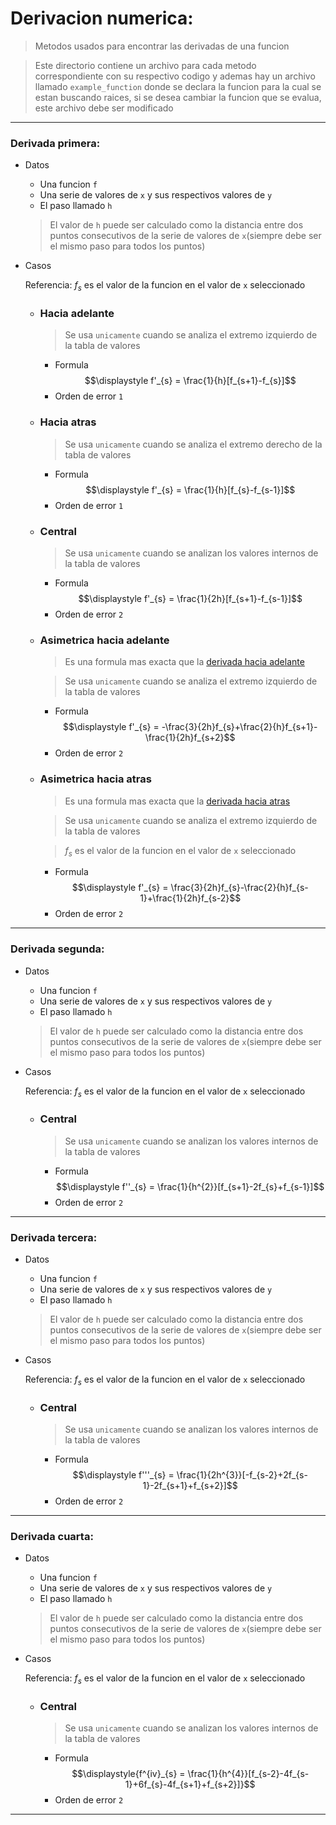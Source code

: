 # Derivacion numerica:
> Metodos usados para encontrar las derivadas de una funcion

> Este directorio contiene un archivo para cada metodo correspondiente con su respectivo codigo y ademas hay un archivo llamado `example_function` donde se declara la funcion para la cual se estan buscando raices, si se desea cambiar la funcion que se evalua, este archivo debe ser modificado


------------------------------------------------------------

### Derivada primera:

* Datos                      
    - Una funcion `f`
    - Una serie de valores de `x` y sus respectivos valores de `y`
    - El paso llamado `h`
    > El valor de `h` puede ser calculado como la distancia entre dos puntos consecutivos de la serie de valores de `x`(siempre debe ser el mismo paso para todos los puntos)

* Casos
  

    Referencia: $f_{s}$ es el valor de la funcion en el valor de `x` seleccionado
    - ### Hacia adelante
        >Se usa `unicamente` cuando se analiza el extremo izquierdo de la tabla de valores
        + Formula
            $$\displaystyle f'_{s} = \frac{1}{h}[f_{s+1}-f_{s}]$$
        + Orden de error `1`

    - ### Hacia atras
        >Se usa `unicamente` cuando se analiza el extremo derecho de la tabla de valores

        + Formula
            $$\displaystyle f'_{s} = \frac{1}{h}[f_{s}-f_{s-1}]$$
        + Orden de error `1`

    - ### Central
        >Se usa `unicamente` cuando se analizan los valores internos de la tabla de valores
        
        + Formula
            $$\displaystyle f'_{s} = \frac{1}{2h}[f_{s+1}-f_{s-1}]$$
        + Orden de error `2`

    - ### Asimetrica hacia adelante
        >Es una formula mas exacta que la [derivada hacia adelante](#hacia-adelante)
        
        >Se usa `unicamente` cuando se analiza el extremo izquierdo de la tabla de valores

        + Formula
            $$\displaystyle f'_{s} = -\frac{3}{2h}f_{s}+\frac{2}{h}f_{s+1}-\frac{1}{2h}f_{s+2}$$
        + Orden de error `2`
    - ### Asimetrica hacia atras
        >Es una formula mas exacta que la [derivada hacia atras](#hacia-atras)

        >Se usa `unicamente` cuando se analiza el extremo izquierdo de la tabla de valores
        
        >$f_{s}$ es el valor de la funcion en el valor de `x` seleccionado

        + Formula
            $$\displaystyle f'_{s} = \frac{3}{2h}f_{s}-\frac{2}{h}f_{s-1}+\frac{1}{2h}f_{s-2}$$
        + Orden de error `2`

------------------------------------------

### Derivada segunda:

* Datos                      
    - Una funcion `f`
    - Una serie de valores de `x` y sus respectivos valores de `y`
    - El paso llamado `h`
    > El valor de `h` puede ser calculado como la distancia entre dos puntos consecutivos de la serie de valores de `x`(siempre debe ser el mismo paso para todos los puntos)

* Casos

    Referencia: $f_{s}$ es el valor de la funcion en el valor de `x` seleccionado
    - ### Central
        >Se usa `unicamente` cuando se analizan los valores internos de la tabla de valores
        
        + Formula
            $$\displaystyle f''_{s} = \frac{1}{h^{2}}[f_{s+1}-2f_{s}+f_{s-1}]$$
        + Orden de error `2`

------------------------------------------

### Derivada tercera:

* Datos                      
    - Una funcion `f`
    - Una serie de valores de `x` y sus respectivos valores de `y`
    - El paso llamado `h`
    > El valor de `h` puede ser calculado como la distancia entre dos puntos consecutivos de la serie de valores de `x`(siempre debe ser el mismo paso para todos los puntos)

* Casos

    Referencia: $f_{s}$ es el valor de la funcion en el valor de `x` seleccionado
    - ### Central
        >Se usa `unicamente` cuando se analizan los valores internos de la tabla de valores
        
        + Formula
            $$\displaystyle f'''_{s} = \frac{1}{2h^{3}}[-f_{s-2}+2f_{s-1}-2f_{s+1}+f_{s+2}]$$
        + Orden de error `2`

---------------------------------------------------------


### Derivada cuarta:

* Datos                      
    - Una funcion `f`
    - Una serie de valores de `x` y sus respectivos valores de `y`
    - El paso llamado `h`
    > El valor de `h` puede ser calculado como la distancia entre dos puntos consecutivos de la serie de valores de `x`(siempre debe ser el mismo paso para todos los puntos)

* Casos

    Referencia: $f_{s}$ es el valor de la funcion en el valor de `x` seleccionado
    - ### Central
        >Se usa `unicamente` cuando se analizan los valores internos de la tabla de valores
        
        + Formula
            $$\displaystyle{f^{iv}_{s} = \frac{1}{h^{4}}[f_{s-2}-4f_{s-1}+6f_{s}-4f_{s+1}+f_{s+2}]}$$
        + Orden de error `2`

------------------------------------------




